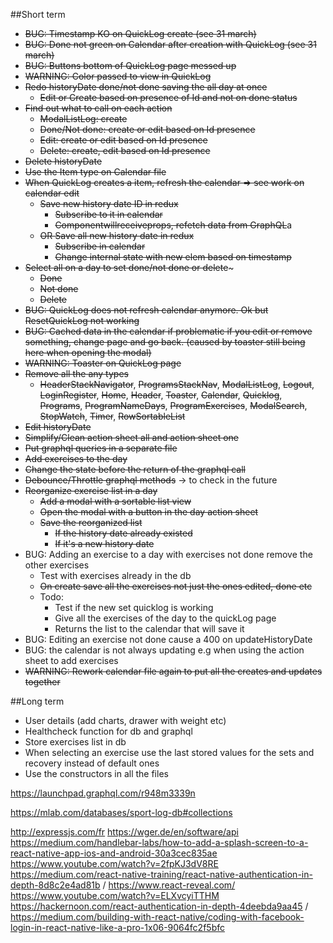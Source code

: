 
##Short term

- ~~BUG: Timestamp KO on QuickLog create (see 31 march)~~
- ~~BUG: Done not green on Calendar after creation with QuickLog (see 31 march)~~
- ~~BUG: Buttons bottom of QuickLog page messed up~~
- ~~WARNING: Color passed to view in QuickLog~~
- ~~Redo historyDate done/not done saving the all day at once~~
    - ~~Edit or Create based on presence of Id and not on done status~~
- ~~Find out what to call on each action~~
    - ~~ModalListLog: create~~
    - ~~Done/Not done: create or edit based on Id presence~~
    - ~~Edit: create or edit based on Id presence~~
    - ~~Delete: create, edit based on Id presence~~
- ~~Delete historyDate~~
- ~~Use the Item type on Calendar file~~
- ~~When QuickLog creates a item, refresh the calendar => see work on calendar edit~~
    - ~~Save new history date ID in redux~~
        - ~~Subscribe to it in calendar~~
        - ~~Componentwillreceiveprops, refetch data from GraphQL~~a
    - ~~OR Save all new history date in redux~~
        - ~~Subscribe in calendar~~
        - ~~Change internal state with new elem based on timestamp~~
- ~~Select all on a day to set done/not done or delete~~~
    - ~~Done~~
    - ~~Not done~~
    - ~~Delete~~  
- ~~BUG: QuickLog does not refresh calendar anymore. Ok but ResetQuickLog not working~~
- ~~BUG: Cached data in the calendar if problematic if you edit or remove something, change page and go back. (caused by toaster still being here when opening the modal)~~
- ~~WARNING: Toaster on QuickLog page~~
- ~~Remove all the any types~~
    - ~~HeaderStackNavigator~~, ~~ProgramsStackNav~~, ~~ModalListLog~~, ~~Logout~~, ~~LoginRegister~~, ~~Home~~, 
    ~~Header~~, ~~Toaster~~, ~~Calendar~~, ~~Quicklog~~, ~~Programs~~, ~~ProgramNameDays~~, ~~ProgramExercises~~,
    ~~ModalSearch~~, ~~StopWatch~~, ~~Timer~~, ~~RowSortableList~~
- ~~Edit historyDate~~
- ~~Simplify/Clean action sheet all and action sheet one~~
- ~~Put graphql queries in a separate file~~
- ~~Add exercises to the day~~
- ~~Change the state before the return of the graphql call~~
- ~~Debounce/Throttle graphql methods~~ -> to check in the future
- ~~Reorganize exercise list in a day~~
    - ~~Add a modal with a sortable list view~~
    - ~~Open the modal with a button in the day action sheet~~
    - ~~Save the reorganized list~~
        - ~~If the history date already existed~~
        - ~~If it's a new history date~~
- BUG: Adding an exercise to a day with exercises not done remove the other exercises
    - Test with exercises already in the db
    - ~~On create save all the exercises not just the ones edited, done etc~~
    - Todo:
        - Test if the new set quicklog is working
        - Give all the exercises of the day to the quickLog page
        - Returns the list to the calendar that will save it
- BUG: Editing an exercise not done cause a 400 on updateHistoryDate
- BUG: the calendar is not always updating e.g when using the action sheet to add exercises
- ~~WARNING: Rework calendar file again to put all the creates and updates together~~

##Long term

- User details (add charts, drawer with weight etc)
- Healthcheck function for db and graphql
- Store exercises list in db
- When selecting an exercise use the last stored values for the sets and recovery instead of default ones
- Use the constructors in all the files

https://launchpad.graphql.com/r948m3339n

https://mlab.com/databases/sport-log-db#collections

http://expressjs.com/fr
https://wger.de/en/software/api
https://medium.com/handlebar-labs/how-to-add-a-splash-screen-to-a-react-native-app-ios-and-android-30a3cec835ae
https://www.youtube.com/watch?v=2fpKJ3dV8RE
https://medium.com/react-native-training/react-native-authentication-in-depth-8d8c2e4ad81b / https://www.react-reveal.com/ https://www.youtube.com/watch?v=ELXvcyiTTHM https://hackernoon.com/react-authentication-in-depth-4deebda9aa45 / https://medium.com/building-with-react-native/coding-with-facebook-login-in-react-native-like-a-pro-1x06-9064fc2f5bfc